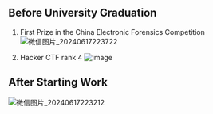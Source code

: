 ## Before University Graduation
1. First Prize in the China Electronic Forensics Competition
![微信图片_20240617223722](https://github.com/Scripterdoge/Resume.md/assets/54847959/7e1008bb-8aa7-4618-8993-05d864ae6e5d)

2. Hacker CTF rank 4
![image](https://github.com/Scripterdoge/Resume.md/assets/54847959/0b2786af-f421-49cb-9158-0336376f31e4)

## After Starting Work
![微信图片_20240617223212](https://github.com/Scripterdoge/Resume.md/assets/54847959/ddd9a50e-3c1d-4676-9a37-a692f01a19eb)
